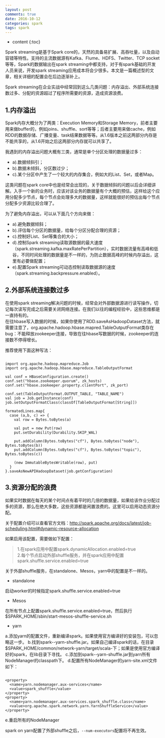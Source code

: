 ```yaml
---
layout: post
comments: true
date: 2016-10-12
categories: spark
tags: spark
---
```


* content
{:toc}

Spark streaming是基于Spark core的，天然的具备易扩展、高吞吐量，以及自动容错等特性。支持的主流数据源有Kafka、Flume、HDFS、Twitter、TCP socket等等，Spark的数据输出在spark streaming中都支持，对于有spark基础的开发人员来说，开发spark streaming应用成本将会少很多。本文是一篇概述型的文章，相关详细的配置会在后边逐渐补上。

Spark streaming在企业实战中经常回到这么几类问题：内存溢出、外部系统连接数过多、分配的资源超过了程序所需要的资源，造成资源浪费。



## 1.内存溢出

Spark内存大概分为了两类：Execution Memory和Storage Memory，前者主要用来做buffer的，例如joins、shuffle、sort等等；后者主要用来做cache，例如RDD的数据存储、广播变量、task结果数据等等。从1.6版本之前这两部分内存是不能共享的，从1.6开始之后这两部分内存就可以共享了。

我遇到的内存溢出问题大概有三类，通常是单个分区处理的数据量过多：   
- a).数据倾斜引；   
- b).数据未倾斜，分区数过少；   
- c).某个分区中产生了一个较大的内存集合，例如大的List、Set，或者Map。   

这类问题在spark core中也是经常会出现的，关于数据倾斜的问题以后会详细讲解。入手一个新的业务时，应该对该业务的数据量有个大概的预估，这样给这个应用分配多少节点，每个节点会处理多大的数据量，这样就能很好的预估出每个节点分配多少资源比较合理了。

为了避免内存溢出，可以从下面几个方向来做：
- a).避免数据倾斜；
- b).评估每个分区的数据量，给每个分区分配合理的资源；
- c).控制好List、Set等集合的大小；
- d).控制Spark streaming读取源数据的最大速度（spark.streaming.kafka.maxRatePerPartition），实时数据流量有高峰和低谷，不同时间处理的数据量是不一样的，为防止数据高峰的时候内存溢出，这里有必要做配置；
- e).配置Spark streaming可动态控制读取数据源的速度（spark.streaming.backpressure.enabled）。


## 2.外部系统连接数过多

在使用spark streaming解决问题的时候，经常会对外部数据源进行读写操作，切记每次读写完成之后需要关闭网络连接。在我们以往的编程经验中，这些思维都是一直持有的。   
在往hbase写入数据的时候，如果你使用了RDD.saveAsHadoopDataset方法，就需要注意了，org.apache.hadoop.hbase.mapred.TableOutputFormat类存在bug：不能释放zookeeper连接，导致在往hbase写数据的时候，zookeeper的连接数不停得增长。

推荐使用下面这种写法：

```

import org.apache.hadoop.mapreduce.Job
import org.apache.hadoop.hbase.mapreduce.TableOutputFormat

val conf = HBaseConfiguration.create()
conf.set("hbase.zookeeper.quorum", zk_hosts)
conf.set("hbase.zookeeper.property.clientPort", zk_port)

conf.set(TableOutputFormat.OUTPUT_TABLE, "TABLE_NAME")
val job = Job.getInstance(conf)
job.setOutputFormatClass(classOf[TableOutputFormat[String]])

formatedLines.map{
  case (a,b, c) => {
    val row = Bytes.toBytes(a)

    val put = new Put(row)
    put.setDurability(Durability.SKIP_WAL)

    put.addColumn(Bytes.toBytes("cf"), Bytes.toBytes("node"), Bytes.toBytes(b))
    put.addColumn(Bytes.toBytes("cf"), Bytes.toBytes("topic"), Bytes.toBytes(c))

    (new ImmutableBytesWritable(row), put)
  }
}.saveAsNewAPIHadoopDataset(job.getConfiguration)

```

## 3.资源分配的浪费

如果实时数据在每天的某个时间点有着平时的几倍的数据量，如果给该作业分配过多的资源，那么在绝大多数，这些资源都是闲置浪费的。这里可以启用动态资源分配。

关于配置介绍可以查看官方文档：http://spark.apache.org/docs/latest/job-scheduling.html#dynamic-resource-allocation

如果启用该配置，需要做如下配置：

>1.在spark应用中配置spark.dynamicAllocation.enabled=true   
2.每个节点启动外部shuffle服务，并在spark应用中配置spark.shuffle.service.enabled=true

关于外部shuffle服务，在standalone、Mesos，yarn中的配置是不一样的。

- standalone

启动worker的时候指定spark.shuffle.service.enabled=true

- Mesos

在所有节点上配置spark.shuffle.service.enabled=true，然后执行$SPARK_HOME/sbin/start-mesos-shuffle-service.sh

- yarn

a.添加yarn的配置文件，重新编译spark。如果使用官方编译好的安装包，可以忽略这一步。
b.找到spark-<version>-yarn-shuffle.jar。如果自己编译spark的话，在目录$SPARK_HOME/common/network-yarn/target/scala-<version>下；如果是使用官方编译好的spark，在lib目录下寻找。
c.添加到spark-<version>-yarn-shuffle.jar到yarn所有NodeManager的classpath下。
d.配置所有NodeManager的yarn-site.xml文件如下：

```

<property>
  <name>yarn.nodemanager.aux-services</name>
  <value>spark_shuffle</value>
</property>
<property>
  <name>yarn.nodemanager.aux-services.spark_shuffle.class</name>
  <value>org.apache.spark.network.yarn.YarnShuffleService</value>
</property>

```

e.重启所有的NodeManager

spark on yarn配置了外部shuffle之后，<code>--num-executors</code>配置将不再生效。







